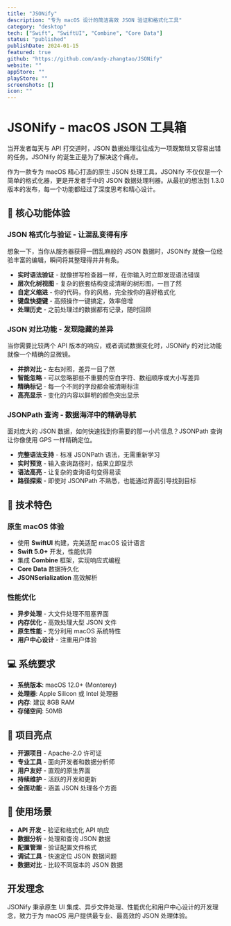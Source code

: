 ```yaml
---
title: "JSONify"
description: "专为 macOS 设计的简洁高效 JSON 验证和格式化工具"
category: "desktop"
tech: ["Swift", "SwiftUI", "Combine", "Core Data"]
status: "published"
publishDate: 2024-01-15
featured: true
github: "https://github.com/andy-zhangtao/JSONify"
website: ""
appStore: ""
playStore: ""
screenshots: []
icon: ""
---
```


# JSONify - macOS JSON 工具箱

当开发者每天与 API 打交道时，JSON 数据处理往往成为一项既繁琐又容易出错的任务。JSONify 的诞生正是为了解决这个痛点。

作为一款专为 macOS 精心打造的原生 JSON 处理工具，JSONify 不仅仅是一个简单的格式化器，更是开发者手中的 JSON 数据处理利器。从最初的想法到 1.3.0 版本的发布，每一个功能都经过了深度思考和精心设计。

## 🎯 核心功能体验

### JSON 格式化与验证 - 让混乱变得有序
想象一下，当你从服务器获得一团乱麻般的 JSON 数据时，JSONify 就像一位经验丰富的编辑，瞬间将其整理得井井有条。

- **实时语法验证** - 就像拼写检查器一样，在你输入时立即发现语法错误
- **层次化树视图** - 复杂的嵌套结构变成清晰的树形图，一目了然
- **自定义缩进** - 你的代码，你的风格，完全按你的喜好格式化
- **键盘快捷键** - 高频操作一键搞定，效率倍增
- **处理历史** - 之前处理过的数据都有记录，随时回顾

### JSON 对比功能 - 发现隐藏的差异
当你需要比较两个 API 版本的响应，或者调试数据变化时，JSONify 的对比功能就像一个精确的显微镜。

- **并排对比** - 左右对照，差异一目了然
- **智能忽略** - 可以忽略那些不重要的空白字符、数组顺序或大小写差异
- **精确标记** - 每一个不同的字段都会被清晰标注
- **高亮显示** - 变化的内容以鲜明的颜色突出显示

### JSONPath 查询 - 数据海洋中的精确导航
面对庞大的 JSON 数据，如何快速找到你需要的那一小片信息？JSONPath 查询让你像使用 GPS 一样精确定位。

- **完整语法支持** - 标准 JSONPath 语法，无需重新学习
- **实时预览** - 输入查询路径时，结果立即显示
- **语法高亮** - 让复杂的查询语句变得易读
- **路径探索** - 即使对 JSONPath 不熟悉，也能通过界面引导找到目标

## 🔧 技术特色

### 原生 macOS 体验
- 使用 **SwiftUI** 构建，完美适配 macOS 设计语言
- **Swift 5.0+** 开发，性能优异
- 集成 **Combine** 框架，实现响应式编程
- **Core Data** 数据持久化
- **JSONSerialization** 高效解析

### 性能优化
- **异步处理** - 大文件处理不阻塞界面
- **内存优化** - 高效处理大型 JSON 文件
- **原生性能** - 充分利用 macOS 系统特性
- **用户中心设计** - 注重用户体验

## 💻 系统要求

- **系统版本**: macOS 12.0+ (Monterey)
- **处理器**: Apple Silicon 或 Intel 处理器
- **内存**: 建议 8GB RAM
- **存储空间**: 50MB

## 🌟 项目亮点

- **开源项目** - Apache-2.0 许可证
- **专业工具** - 面向开发者和数据分析师
- **用户友好** - 直观的原生界面
- **持续维护** - 活跃的开发和更新
- **全面功能** - 涵盖 JSON 处理各个方面

## 🚀 使用场景

- **API 开发** - 验证和格式化 API 响应
- **数据分析** - 处理和查询 JSON 数据
- **配置管理** - 验证配置文件格式
- **调试工具** - 快速定位 JSON 数据问题
- **数据对比** - 比较不同版本的 JSON 数据

## 开发理念

JSONify 秉承原生 UI 集成、异步文件处理、性能优化和用户中心设计的开发理念，致力于为 macOS 用户提供最专业、最高效的 JSON 处理体验。